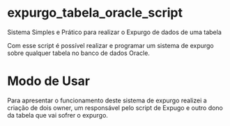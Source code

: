 # expurgo_tabela_oracle_script
Sistema Simples e Prático para realizar o Expurgo de dados de uma tabela


Com esse script é possível realizar e programar um sistema de expurgo sobre qualquer tabela no banco de dados Oracle.


# Modo de Usar

Para apresentar o funcionamento deste sistema de expurgo realizei a criação de dois owner, um responsável pelo script de Expugo e outro dono da tabela que vai sofrer o expurgo.


